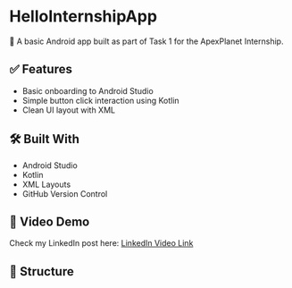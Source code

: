 # HelloInternshipApp

👋 A basic Android app built as part of Task 1 for the ApexPlanet Internship.

## ✅ Features
- Basic onboarding to Android Studio
- Simple button click interaction using Kotlin
- Clean UI layout with XML

## 🛠 Built With
- Android Studio
- Kotlin
- XML Layouts
- GitHub Version Control

## 🎥 Video Demo
Check my LinkedIn post here: [LinkedIn Video Link](#)

## 📂 Structure
